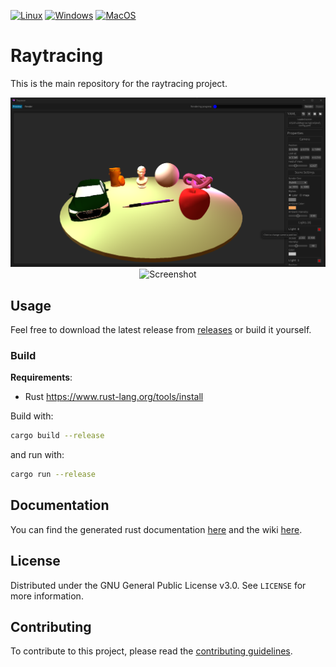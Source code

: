 [![Linux](https://github.com/bircni/Raytracing/actions/workflows/rust-linux.yml/badge.svg)](https://github.com/bircni/Raytracing/actions/workflows/rust-linux.yml)
[![Windows](https://github.com/bircni/Raytracing/actions/workflows/rust-windows.yml/badge.svg)](https://github.com/bircni/Raytracing/actions/workflows/rust-windows.yml)
[![MacOS](https://github.com/bircni/Raytracing/actions/workflows/rust-macos.yml/badge.svg)](https://github.com/bircni/Raytracing/actions/workflows/rust-macos.yml)

# Raytracing

This is the main repository for the raytracing project.

<div align="center">
<img src="./docs/assets/window-screenshot.png" alt="Screenshot" width="800"/>
<img src="./docs/assets/render.png" alt="Screenshot" width="800"/>
</div>

## Usage

Feel free to download the latest release from [releases](https://github.com/bircni/Raytracing/releases) or build it yourself.

### Build

**Requirements**:

- Rust <https://www.rust-lang.org/tools/install>

Build with:

```bash
cargo build --release
```

and run with:

```bash
cargo run --release
```

## Documentation

You can find the generated rust documentation [here](http://bircni.me/Raytracing) and the wiki
[here](https://github.com/bircni/Raytracing/wiki).

## License

Distributed under the GNU General Public License v3.0. See `LICENSE` for more information.

## Contributing

To contribute to this project, please read the [contributing guidelines](./CONTRIBUTING.md).
